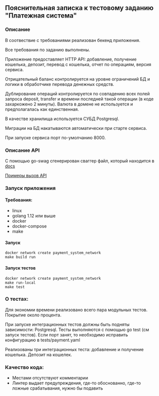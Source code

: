 ## Пояснительная записка к тестовому заданию "Платежная система"

### Описание
В соотвествие с требованиями реализован бекенд приложения.

Все требования по заданию выполнены. 

Приложение предоставляет HTTP API:
	добавление, получение кошелька, депозит, перевод с кошелька, отчет по операциям, версия сервиса.

Отрицательный баланс контролируется на уровне ограничений БД и логики в обработчике перевода денежных средств. 

Дублирование операций контролируется по совпадению всех полей запроса deposit, transfer и времени последней такой операции (в коде захаркожено 2 минуты).
Валюта в домене не используется и предполагалась как единственная.

В качестве хранилища используется СУБД Postgresql. 

Миграции на БД накатываются автоматически при старте сервиса.

При запуске сервиса порт по-умолчанию 8000.

### Описание API

С помощью go-swag сгенерирован сваггер файл, который находится в [docs](./docs/swagger.json)

[Примеры вызов API](README.md) 

### Запуск приложения

#### Требования:

* linux
* golang 1.12 или выше
* docker
* docker-compose
* make

#### Запуск
```shell script
docker network create payment_system_network
make build run
```


#### Запуск тестов
```shell script
docker network create payment_system_network
make run-local
make test
```

### О тестах:
Для экономии времени реализовано всего пара модульных тестов. Покрытие около процента. 

При запуске интеграционных тестов должны быть подняты зависимости: Postgresql. 
Тесты выполняются с помощью go test (см запуск тестов). 
Если порт занят, то необходимо исправить конфигурацию в tests/payment.yaml

Реализованы три интеграционных теста: добавление и получение кошелька. Депозит на кошелек.

### Качество кода:
* Местами отсутствуют комментарии
* Линтер выдает предупреждения, где-то обоснованно, где-то ложные срабатывания, нужно бы подавить
